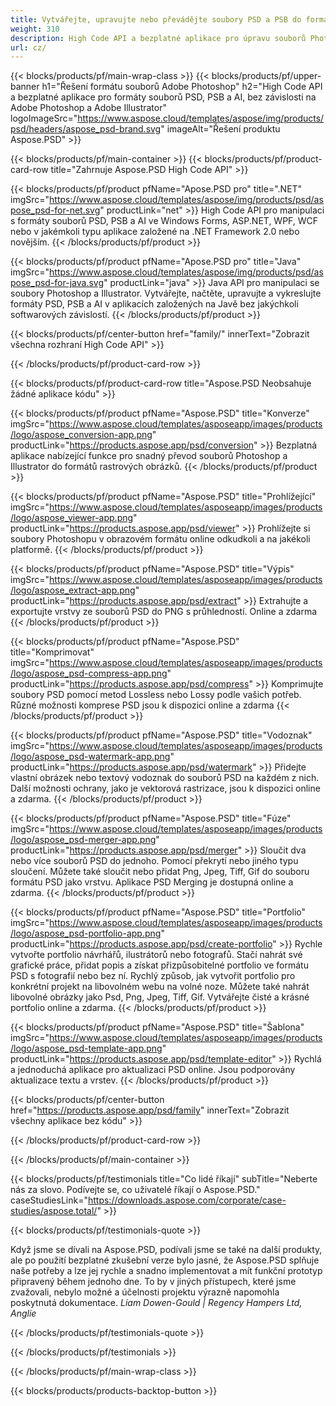 ```yaml
---
title: Vytvářejte, upravujte nebo převádějte soubory PSD a PSB do formátu PDF a obrázků
weight: 310
description: High Code API a bezplatné aplikace pro úpravu souborů Photoshopu. Možnost aktualizovat vlastnosti vrstvy, přidávat vodoznaky a otáčet měřítko Flip Crop Dithering Raster Conversion.
url: cz/
---
```


{{< blocks/products/pf/main-wrap-class >}}
{{< blocks/products/pf/upper-banner h1="Řešení formátu souborů Adobe Photoshop" h2="High Code API a bezplatné aplikace pro formáty souborů PSD, PSB a AI, bez závislosti na Adobe Photoshop a Adobe Illustrator" logoImageSrc="https://www.aspose.cloud/templates/aspose/img/products/psd/headers/aspose_psd-brand.svg" imageAlt="Řešení produktu Aspose.PSD" >}}

{{< blocks/products/pf/main-container >}}
{{< blocks/products/pf/product-card-row title="Zahrnuje Aspose.PSD High Code API" >}}

{{< blocks/products/pf/product pfName="Apose.PSD pro" title=".NET" imgSrc="https://www.aspose.cloud/templates/aspose/img/products/psd/aspose_psd-for-net.svg" productLink="net" >}}
High Code API pro manipulaci s formáty souborů PSD, PSB a AI ve Windows Forms, ASP.NET, WPF, WCF nebo v jakémkoli typu aplikace založené na .NET Framework 2.0 nebo novějším.
{{< /blocks/products/pf/product >}}

{{< blocks/products/pf/product pfName="Apose.PSD pro" title="Java" imgSrc="https://www.aspose.cloud/templates/aspose/img/products/psd/aspose_psd-for-java.svg" productLink="java" >}}
Java API pro manipulaci se soubory Photoshop a Illustrator. Vytvářejte, načtěte, upravujte a vykreslujte formáty PSD, PSB a AI v aplikacích založených na Javě bez jakýchkoli softwarových závislostí.
{{< /blocks/products/pf/product >}}

{{< blocks/products/pf/center-button href="family/" innerText="Zobrazit všechna rozhraní High Code API" >}}

{{< /blocks/products/pf/product-card-row >}}

{{< blocks/products/pf/product-card-row title="Aspose.PSD Neobsahuje žádné aplikace kódu" >}}

{{< blocks/products/pf/product pfName="Aspose.PSD" title="Konverze" imgSrc="https://www.aspose.cloud/templates/asposeapp/images/products/logo/aspose_conversion-app.png" productLink="https://products.aspose.app/psd/conversion" >}}
Bezplatná aplikace nabízející funkce pro snadný převod souborů Photoshop a Illustrator do formátů rastrových obrázků.
{{< /blocks/products/pf/product >}}

{{< blocks/products/pf/product pfName="Aspose.PSD" title="Prohlížející" imgSrc="https://www.aspose.cloud/templates/asposeapp/images/products/logo/aspose_viewer-app.png" productLink="https://products.aspose.app/psd/viewer" >}}
Prohlížejte si soubory Photoshopu v obrazovém formátu online odkudkoli a na jakékoli platformě.
{{< /blocks/products/pf/product >}}

{{< blocks/products/pf/product pfName="Aspose.PSD" title="Výpis" imgSrc="https://www.aspose.cloud/templates/asposeapp/images/products/logo/aspose_extract-app.png" productLink="https://products.aspose.app/psd/extract" >}}
Extrahujte a exportujte vrstvy ze souborů PSD do PNG s průhledností. Online a zdarma
{{< /blocks/products/pf/product >}}

{{< blocks/products/pf/product pfName="Aspose.PSD" title="Komprimovat" imgSrc="https://www.aspose.cloud/templates/asposeapp/images/products/logo/aspose_psd-compress-app.png" productLink="https://products.aspose.app/psd/compress" >}}
Komprimujte soubory PSD pomocí metod Lossless nebo Lossy podle vašich potřeb. Různé možnosti komprese PSD jsou k dispozici online a zdarma
{{< /blocks/products/pf/product >}}

{{< blocks/products/pf/product pfName="Aspose.PSD" title="Vodoznak" imgSrc="https://www.aspose.cloud/templates/asposeapp/images/products/logo/aspose_psd-watermark-app.png" productLink="https://products.aspose.app/psd/watermark" >}}
Přidejte vlastní obrázek nebo textový vodoznak do souborů PSD na každém z nich. Další možnosti ochrany, jako je vektorová rastrizace, jsou k dispozici online a zdarma.
{{< /blocks/products/pf/product >}}

{{< blocks/products/pf/product pfName="Aspose.PSD" title="Fúze" imgSrc="https://www.aspose.cloud/templates/asposeapp/images/products/logo/aspose_psd-merger-app.png" productLink="https://products.aspose.app/psd/merger" >}}
Sloučit dva nebo více souborů PSD do jednoho. Pomocí překrytí nebo jiného typu sloučení. Můžete také sloučit nebo přidat Png, Jpeg, Tiff, Gif do souboru formátu PSD jako vrstvu. Aplikace PSD Merging je dostupná online a zdarma.
{{< /blocks/products/pf/product >}}

{{< blocks/products/pf/product pfName="Aspose.PSD" title="Portfolio" imgSrc="https://www.aspose.cloud/templates/asposeapp/images/products/logo/aspose_psd-portfolio-app.png" productLink="https://products.aspose.app/psd/create-portfolio" >}}
Rychle vytvořte portfolio návrhářů, ilustrátorů nebo fotografů. Stačí nahrát své grafické práce, přidat popis a získat přizpůsobitelné portfolio ve formátu PSD s fotografií nebo bez ní. Rychlý způsob, jak vytvořit portfolio pro konkrétní projekt na libovolném webu na volné noze. Můžete také nahrát libovolné obrázky jako Psd, Png, Jpeg, Tiff, Gif. Vytvářejte čisté a krásné portfolio online a zdarma.
{{< /blocks/products/pf/product >}}

{{< blocks/products/pf/product pfName="Aspose.PSD" title="Šablona" imgSrc="https://www.aspose.cloud/templates/asposeapp/images/products/logo/aspose_psd-template-app.png" productLink="https://products.aspose.app/psd/template-editor" >}}
Rychlá a jednoduchá aplikace pro aktualizaci PSD online. Jsou podporovány aktualizace textu a vrstev.
{{< /blocks/products/pf/product >}}

{{< blocks/products/pf/center-button href="https://products.aspose.app/psd/family" innerText="Zobrazit všechny aplikace bez kódu" >}}

{{< /blocks/products/pf/product-card-row >}}

{{< /blocks/products/pf/main-container >}}

{{< blocks/products/pf/testimonials title="Co lidé říkají" subTitle="Neberte nás za slovo. Podívejte se, co uživatelé říkají o Aspose.PSD." caseStudiesLink="https://downloads.aspose.com/corporate/case-studies/aspose.total/" >}}

{{< blocks/products/pf/testimonials-quote >}}
<p class="first">
 Když jsme se dívali na Aspose.PSD, podívali jsme se také na další produkty, ale po použití bezplatné zkušební verze bylo jasné, že Aspose.PSD splňuje naše potřeby a lze jej rychle a snadno implementovat a mít funkční prototyp připravený během jednoho dne. To by v jiných přístupech, které jsme zvažovali, nebylo možné a účelnosti projektu výrazně napomohla poskytnutá dokumentace.
 <em>
  Liam Dowen-Gould | Regency Hampers Ltd, Anglie
 </em>
</p>

{{< /blocks/products/pf/testimonials-quote >}}

{{< /blocks/products/pf/testimonials >}}

{{< /blocks/products/pf/main-wrap-class >}}

{{< blocks/products/products-backtop-button >}}
